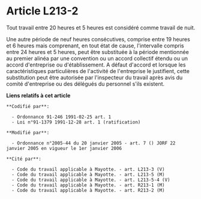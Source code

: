 # Article L213-2

Tout travail entre 20 heures et 5 heures est considéré comme travail de nuit.

Une autre période de neuf heures consécutives, comprise entre 19 heures et 6 heures mais comprenant, en tout état de cause,
l'intervalle compris entre 24 heures et 5 heures, peut être substituée à la période mentionnée au premier alinéa par une
convention ou un accord collectif étendu ou un accord d'entreprise ou d'établissement. A défaut d'accord et lorsque les
caractéristiques particulières de l'activité de l'entreprise le justifient, cette substitution peut être autorisée par
l'inspecteur du travail après avis du comité d'entreprise ou des délégués du personnel s'ils existent.

**Liens relatifs à cet article**

	**Codifié par**:

	  - Ordonnance 91-246 1991-02-25 art. 1
	  - Loi n°91-1379 1991-12-28 art. 1 (ratification)

	**Modifié par**:

	  - Ordonnance n°2005-44 du 20 janvier 2005 - art. 7 () JORF 22 janvier 2005 en vigueur le 1er janvier 2006

	**Cité par**:

	  - Code du travail applicable à Mayotte. - art. L213-3 (V)
	  - Code du travail applicable à Mayotte. - art. L213-5 (M)
	  - Code du travail applicable à Mayotte. - art. L213-5-4 (V)
	  - Code du travail applicable à Mayotte. - art. R213-1 (M)
	  - Code du travail applicable à Mayotte. - art. R213-2 (M)
